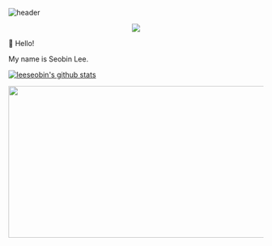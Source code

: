![header](https://capsule-render.vercel.app/api?type=waving&color=auto&height=200&section=header&text=SeobinLee&fontSize=90&animation=fadeIn&fontAlignY=38)

<div align=center>
    <a href="https://hits.seeyoufarm.com"><img src="https://hits.seeyoufarm.com/api/count/incr/badge.svg?url=https%3A%2F%2Fgithub.com%2Fleeseobin00&count_bg=%23333333&title_bg=%23FC4F59&icon=&icon_color=%23FC4F59&title=hits&edge_flat=false)](https://hits.seeyoufarm.com"/></a>
</div>

👋 Hello!

My name is Seobin Lee.


[![leeseobin's github stats](https://github-readme-stats.vercel.app/api?username=leeseobin00)](https://github.com/leeseobin00/github-readme-stats)


<a href="https://github.com/devxb/gitanimals">
<img
  src="https://render.gitanimals.org/farms/leeseobin00"
  width="600"
  height="300"
/>
</a>
